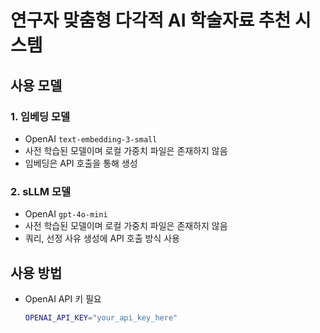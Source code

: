 # 연구자 맞춤형 다각적 AI 학술자료 추천 시스템

## 사용 모델

### 1. 임베딩 모델
- OpenAI `text-embedding-3-small`
- 사전 학습된 모델이며 로컬 가중치 파일은 존재하지 않음
- 임베딩은 API 호출을 통해 생성

### 2. sLLM 모델
- OpenAI `gpt-4o-mini`
- 사전 학습된 모델이며 로컬 가중치 파일은 존재하지 않음
- 쿼리, 선정 사유 생성에 API 호출 방식 사용

## 사용 방법
- OpenAI API 키 필요
   ```bash
   OPENAI_API_KEY="your_api_key_here"
   ```
